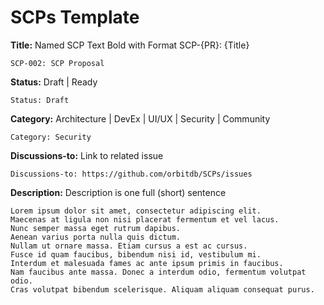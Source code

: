# SCPs Template


**Title:** Named SCP Text Bold with Format SCP-{PR}: {Title}
```
SCP-002: SCP Proposal
```

**Status:** Draft | Ready
```
Status: Draft
```

**Category:** Architecture | DevEx | UI/UX | Security | Community
```
Category: Security
```

**Discussions-to:** Link to related issue

```
Discussions-to: https://github.com/orbitdb/SCPs/issues
```

**Description:** Description is one full (short) sentence

```
Lorem ipsum dolor sit amet, consectetur adipiscing elit. 
Maecenas at ligula non nisi placerat fermentum et vel lacus. 
Nunc semper massa eget rutrum dapibus. 
Aenean varius porta nulla quis dictum.
Nullam ut ornare massa. Etiam cursus a est ac cursus. 
Fusce id quam faucibus, bibendum nisi id, vestibulum mi.
Interdum et malesuada fames ac ante ipsum primis in faucibus. 
Nam faucibus ante massa. Donec a interdum odio, fermentum volutpat odio.
Cras volutpat bibendum scelerisque. Aliquam aliquam consequat purus.

```





